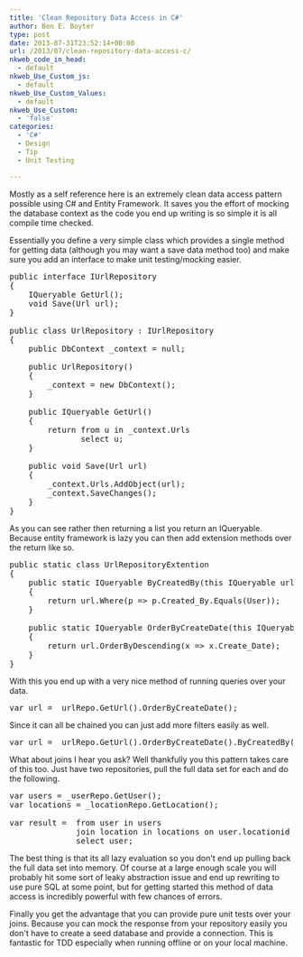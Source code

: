 ```yaml
---
title: 'Clean Repository Data Access in C#'
author: Ben E. Boyter
type: post
date: 2013-07-31T23:52:14+00:00
url: /2013/07/clean-repository-data-access-c/
nkweb_code_in_head:
  - default
nkweb_Use_Custom_js:
  - default
nkweb_Use_Custom_Values:
  - default
nkweb_Use_Custom:
  - 'false'
categories:
  - 'C#'
  - Design
  - Tip
  - Unit Testing

---
```

Mostly as a self reference here is an extremely clean data access pattern possible using C# and Entity Framework. It saves you the effort of mocking the database context as the code you end up writing is so simple it is all compile time checked.

Essentially you define a very simple class which provides a single method for getting data (although you may want a save data method too) and make sure you add an interface to make unit testing/mocking easier.

<pre>public interface IUrlRepository
{
	IQueryable GetUrl();
	void Save(Url url);
}

public class UrlRepository : IUrlRepository
{
	public DbContext _context = null;

	public UrlRepository()
	{
		_context = new DbContext();
	}

	public IQueryable GetUrl()
	{
		return from u in _context.Urls
			   select u;
	}

	public void Save(Url url)
	{
		_context.Urls.AddObject(url);
		_context.SaveChanges();
	}
}</pre>

As you can see rather then returning a list you return an IQueryable. Because entity framework is lazy you can then add extension methods over the return like so.

<pre>public static class UrlRepositoryExtention
{
	public static IQueryable ByCreatedBy(this IQueryable url, string User)
	{
		return url.Where(p =&gt; p.Created_By.Equals(User));
	}

	public static IQueryable OrderByCreateDate(this IQueryable url)
	{
		return url.OrderByDescending(x =&gt; x.Create_Date);
	}
}</pre>

With this you end up with a very nice method of running queries over your data.

<pre>var url = _urlRepo.GetUrl().OrderByCreateDate();</pre>

Since it can all be chained you can just add more filters easily as well.

<pre>var url = _urlRepo.GetUrl().OrderByCreateDate().ByCreatedBy("Ben Boyter");</pre>

What about joins I hear you ask? Well thankfully you this pattern takes care of this too. Just have two repositories, pull the full data set for each and do the following.

<pre>var users = _userRepo.GetUser();
var locations = _locationRepo.GetLocation();

var result =  from user in users
              join location in locations on user.locationid equals location.id && location.name = "Parramatta"
              select user;</pre>

The best thing is that its all lazy evaluation so you don't end up pulling back the full data set into memory. Of course at a large enough scale you will probably hit some sort of leaky abstraction issue and end up rewriting to use pure SQL at some point, but for getting started this method of data access is incredibly powerful with few chances of errors.

Finally you get the advantage that you can provide pure unit tests over your joins. Because you can mock the response from your repository easily you don't have to create a seed database and provide a connection. This is fantastic for TDD especially when running offline or on your local machine.